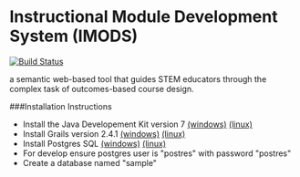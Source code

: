 Instructional Module Development System (IMODS)
====
[![Build Status](https://travis-ci.org/IMOD-ASU/imod.svg?branch=master)](https://travis-ci.org/IMOD-ASU/imod)

a semantic web-based tool that guides STEM educators through the complex task of outcomes-based course design.

###Installation Instructions
* Install the Java Developement Kit version 7
[(windows)](http://www.oracle.com/technetwork/java/javase/downloads/jdk8-downloads-2133151.html)
[(linux)](http://openjdk.java.net/install/)
* Install Grails version 2.4.1
[(windows)](http://grails.org/doc/latest/guide/gettingStarted.html#requirements)
[(linux)](http://gvmtool.net/)
* Install Postgres SQL
[(windows)](http://www.postgresql.org/download/windows/)
[(linux)](https://help.ubuntu.com/community/PostgreSQL)
* For develop ensure postgres user is "postres" with password "postres"
* Create a database named "sample"
